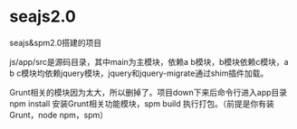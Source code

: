 seajs2.0
========

seajs&amp;spm2.0搭建的项目

js/app/src是源码目录，其中main为主模块，依赖a b模块，b模块依赖c模块，a b c模块均依赖jquery模块，jquery和jquery-migrate通过shim插件加载。

Grunt相关的模块因为太大，所以删掉了。项目down下来后命令行进入app目录 npm install 安装Grunt相关功能模块，spm build 执行打包。（前提是你有装Grunt，node npm，spm）
